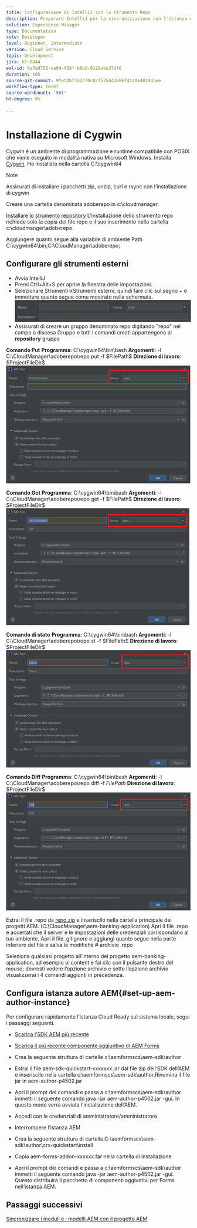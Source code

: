 ```yaml
---
title: Configurazione di IntelliJ con lo strumento Repo
description: Preparare IntelliJ per la sincronizzazione con l'istanza AEM cloud ready
solution: Experience Manager
type: Documentation
role: Developer
level: Beginner, Intermediate
version: Cloud Service
topic: Development
jira: KT-8844
exl-id: 9a7ed792-ca0d-458f-b8dd-9129aba37df6
duration: 105
source-git-commit: 9fef4b77a2c70c8cf525d42686f4120e481945ee
workflow-type: tm+mt
source-wordcount: '501'
ht-degree: 0%

---
```


# Installazione di Cygwin


Cygwin è un ambiente di programmazione e runtime compatibile con POSIX che viene eseguito in modalità nativa su Microsoft Windows.
Installa [Cygwin](https://www.cygwin.com/). Ho installato nella cartella C:\cygwin64
>[!NOTE]
> Assicurati di installare i pacchetti zip, unzip, curl e rsync con l’installazione di cygwin

Creare una cartella denominata adoberepo in c:\cloudmanager.

[Installare lo strumento repository](https://github.com/Adobe-Marketing-Cloud/tools/tree/master/repo) L&#39;installazione dello strumento repo richiede solo la copia del file repo e il suo inserimento nella cartella c:\cloudmanger\adoberepo.

Aggiungere quanto segue alla variabile di ambiente Path C:\cygwin64\bin;C:\CloudManager\adoberepo;

## Configurare gli strumenti esterni

* Avvia IntelliJ
* Premi Ctrl+Alt+S per aprire la finestra delle impostazioni.
* Selezionare Strumenti->Strumenti esterni, quindi fare clic sul segno + e immettere quanto segue come mostrato nella schermata.
  ![rep](assets/repo.png)
* Assicurati di creare un gruppo denominato repo digitando &quot;repo&quot; nel campo a discesa Gruppo e tutti i comandi creati appartengono al **repository** gruppo


**Comando Put**
**Programma**: C:\cygwin64\bin\bash
**Argomenti**: -l C:\CloudManager\adoberepo\repo put -f \$FilePath\$
**Direzione di lavoro**: \$ProjectFileDir\$
![put-command](assets/put-command.png)

**Comando Get**
**Programma**: C:\cygwin64\bin\bash
**Argomenti**: -l C:\CloudManager\adoberepo\repo get -f \$FilePath\$
**Direzione di lavoro**: \$ProjectFileDir\$
![get-command](assets/get-command.png)

**Comando di stato**
**Programma**: C:\cygwin64\bin\bash
**Argomenti**: -l C:\CloudManager\adoberepo\repo st -f \$FilePath\$
**Direzione di lavoro**: \$ProjectFileDir\$
![status-command](assets/status-command.png)

**Comando Diff**
**Programma**: C:\cygwin64\bin\bash
**Argomenti**: -l C:\CloudManager\adoberepo\repo diff -f $FilePath$
**Direzione di lavoro**: \$ProjectFileDir\$
![diff-command](assets/diff-command.png)

Estrai il file .repo da [repo.zip](assets/repo.zip) e inseriscilo nella cartella principale dei progetti AEM. (C:\CloudManager\aem-banking-application) Apri il file .repo e accertati che il server e le impostazioni delle credenziali corrispondano al tuo ambiente.
Apri il file .gitignore e aggiungi quanto segue nella parte inferiore del file e salva le modifiche \# archivio .repo

Seleziona qualsiasi progetto all’interno del progetto aem-banking-application, ad esempio ui.content e fai clic con il pulsante destro del mouse; dovresti vedere l’opzione archivio e sotto l’opzione archivio visualizzerai i 4 comandi aggiunti in precedenza.

## Configura istanza autore AEM{#set-up-aem-author-instance}

Per configurare rapidamente l’istanza Cloud Ready sul sistema locale, segui i passaggi seguenti.
* [Scarica l’SDK AEM più recente](https://experience.adobe.com/#/downloads/content/software-distribution/it/aemcloud.html)

* [Scarica il più recente componente aggiuntivo di AEM Forms](https://experience.adobe.com/#/downloads/content/software-distribution/it/aemcloud.html)

* Crea la seguente struttura di cartelle c:\aemformscs\aem-sdk\author

* Estrai il file aem-sdk-quickstart-xxxxxxx.jar dal file zip dell’SDK dell’AEM e inseriscilo nella cartella c:\aemformscs\aem-sdk\author.Rinomina il file jar in aem-author-p4502.jar

* Apri il prompt dei comandi e passa a c:\aemformscs\aem-sdk\author immetti il seguente comando java -jar aem-author-p4502.jar -gui. In questo modo verrà avviata l’installazione dell’AEM.
* Accedi con le credenziali di amministratore/amministratore
* Interrompere l’istanza AEM
* Crea la seguente struttura di cartelle.C:\aemformscs\aem-sdk\author\crx-quickstart\install
* Copia aem-forms-addon-xxxxxx.far nella cartella di installazione
* Apri il prompt dei comandi e passa a c:\aemformscs\aem-sdk\author immetti il seguente comando java -jar aem-author-p4502.jar -gui. Questo distribuirà il pacchetto di componenti aggiuntivi per Forms nell’istanza AEM.

## Passaggi successivi

[Sincronizzare i moduli e i modelli AEM con il progetto AEM](./deploy-your-first-form.md)
